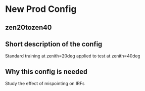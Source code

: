 # New Prod Config 

## zen20tozen40

## Short description of the config

Standard training at zenith=20deg applied to test at zenith=40deg


## Why this config is needed 

Study the effect of mispointing on IRFs
